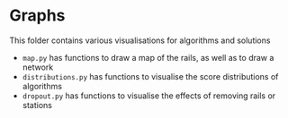# Graphs
This folder contains various visualisations for algorithms and solutions

* `map.py` has functions to draw a map of the rails, as well as to draw a network
* `distributions.py` has functions to visualise the score distributions of algorithms
* `dropout.py` has functions to visualise the effects of removing rails or stations